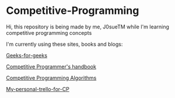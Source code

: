 # Competitive-Programming

Hi, this repository is being made by me, J0sueTM while I'm learning competitive programming concepts

I'm currently using these sites, books and blogs:

[Geeks-for-geeks](http://www.geeksforgeeks.org)

[Competitive Programmer's handbook](https://cses.fi/book/book.pdf)

[Competitive Programming Algorithms](https://cp-algorithms.com/)

[My-personal-trello-for-CP](https://trello.com/b/a7m8UZsw/cp)
